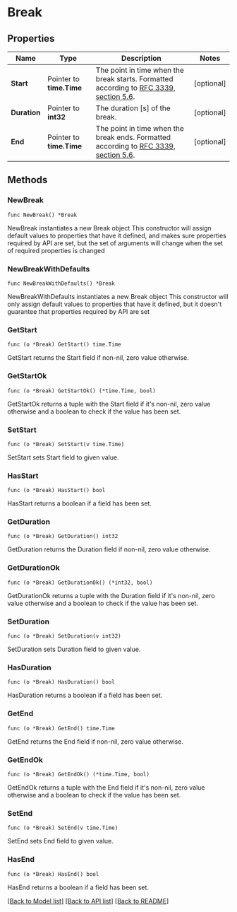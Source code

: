 # Break

## Properties

Name | Type | Description | Notes
------------ | ------------- | ------------- | -------------
**Start** | Pointer to **time.Time** | The point in time when the break starts. Formatted according to [RFC 3339, section 5.6](https://tools.ietf.org/html/rfc3339#section-5.6). | [optional] 
**Duration** | Pointer to **int32** | The duration [s] of the break. | [optional] 
**End** | Pointer to **time.Time** | The point in time when the break ends. Formatted according to [RFC 3339, section 5.6](https://tools.ietf.org/html/rfc3339#section-5.6). | [optional] 

## Methods

### NewBreak

`func NewBreak() *Break`

NewBreak instantiates a new Break object
This constructor will assign default values to properties that have it defined,
and makes sure properties required by API are set, but the set of arguments
will change when the set of required properties is changed

### NewBreakWithDefaults

`func NewBreakWithDefaults() *Break`

NewBreakWithDefaults instantiates a new Break object
This constructor will only assign default values to properties that have it defined,
but it doesn't guarantee that properties required by API are set

### GetStart

`func (o *Break) GetStart() time.Time`

GetStart returns the Start field if non-nil, zero value otherwise.

### GetStartOk

`func (o *Break) GetStartOk() (*time.Time, bool)`

GetStartOk returns a tuple with the Start field if it's non-nil, zero value otherwise
and a boolean to check if the value has been set.

### SetStart

`func (o *Break) SetStart(v time.Time)`

SetStart sets Start field to given value.

### HasStart

`func (o *Break) HasStart() bool`

HasStart returns a boolean if a field has been set.

### GetDuration

`func (o *Break) GetDuration() int32`

GetDuration returns the Duration field if non-nil, zero value otherwise.

### GetDurationOk

`func (o *Break) GetDurationOk() (*int32, bool)`

GetDurationOk returns a tuple with the Duration field if it's non-nil, zero value otherwise
and a boolean to check if the value has been set.

### SetDuration

`func (o *Break) SetDuration(v int32)`

SetDuration sets Duration field to given value.

### HasDuration

`func (o *Break) HasDuration() bool`

HasDuration returns a boolean if a field has been set.

### GetEnd

`func (o *Break) GetEnd() time.Time`

GetEnd returns the End field if non-nil, zero value otherwise.

### GetEndOk

`func (o *Break) GetEndOk() (*time.Time, bool)`

GetEndOk returns a tuple with the End field if it's non-nil, zero value otherwise
and a boolean to check if the value has been set.

### SetEnd

`func (o *Break) SetEnd(v time.Time)`

SetEnd sets End field to given value.

### HasEnd

`func (o *Break) HasEnd() bool`

HasEnd returns a boolean if a field has been set.


[[Back to Model list]](../README.md#documentation-for-models) [[Back to API list]](../README.md#documentation-for-api-endpoints) [[Back to README]](../README.md)


